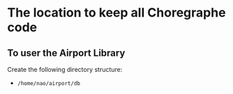 # The location to keep all Choregraphe code

## To user the Airport Library

Create the following directory structure:
- `/home/nao/airport/db`